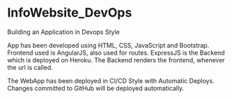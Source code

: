 # InfoWebsite_DevOps
Building an Application in Devops Style

App has been developed using HTML, CSS, JavaScript and Bootstrap. 
Frontend used is AngularJS, also used for routes. 
ExpressJS is the Backend which is deployed on Heroku. 
The Backend renders the frontend, whenever the url is called.

The WebApp has been deployed in CI/CD Style with Automatic Deploys. 
Changes committed to GitHub will be deployed automatically.
